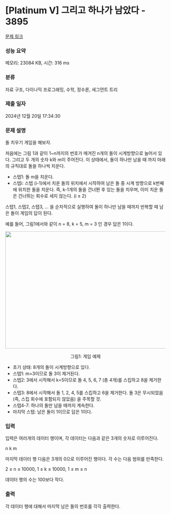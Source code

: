 # [Platinum V] 그리고 하나가 남았다 - 3895 

[문제 링크](https://www.acmicpc.net/problem/3895) 

### 성능 요약

메모리: 23084 KB, 시간: 316 ms

### 분류

자료 구조, 다이나믹 프로그래밍, 수학, 정수론, 세그먼트 트리

### 제출 일자

2024년 12월 20일 17:34:30

### 문제 설명

<p dir="ltr">돌 치우기 게임을 해보자.</p>

<p dir="ltr">처음에는 그림 1과 같이 1~n까지의 번호가 매겨진 n개의 돌이 시계방향으로 늘어서 있다. 그리고 두 개의 숫자 k와 m이 주어진다. 이 상태에서, 돌이 하나만 남을 때 까지 아래의 규칙대로 돌을 하나씩 치운다.</p>

<ul dir="ltr">
	<li>스텝1: 돌 m을 치운다.</li>
	<li>스텝i: 스텝 (i-1)에서 치운 돌의 위치에서 시작하여 남은 돌 중 시계 방향으로 k번째에 위치한 돌을 치운다. 즉, k-1개의 돌을 건너뛴 후 있는 돌을 치우며, 이미 치운 돌은 건너뛰는 회수로 세지 않는다. (i ≥ 2)</li>
</ul>

<p dir="ltr">스텝1, 스텝2, 스텝3, ... 을 순차적으로 실행하여 돌이 하나만 남을 때까지 반복할 때 남은 돌이 게임의 답이 된다.</p>

<p dir="ltr">예를 들어, 그림1에서와 같이 n = 8, k = 5, m = 3 인 경우 답은 1이다.</p>

<p style="text-align:center"><img alt="" src="https://www.acmicpc.net/upload/imagesa/figureA1.png" style="height:368px; width:795px"></p>

<p style="text-align:center">그림1: 게임 예제</p>

<ul dir="ltr">
	<li>초기 상태: 8개의 돌이 시계방향으로 있다.</li>
	<li>스텝1: m=3이므로 돌 3이 제거된다.</li>
	<li>스텝2: 3에서 시작해서 k=5이므로 돌 4, 5, 6, 7 (총 4개)를 스킵하고 8을 제거한다.</li>
	<li>스텝3: 8에서 시작해서 돌 1, 2, 4, 5를 스킵하고 6을 제거한다. 돌 3은 무시되었음 (즉, 스킵 회수에 포함되지 않았음) 을 주목할 것.</li>
	<li>스텝4-7: 하나의 돌만 남을 때까지 계속한다.</li>
	<li>마지막 스텝: 남은 돌이 1이므로 답은 1이다.</li>
</ul>

### 입력 

 <p dir="ltr">입력은 여러개의 데이터 행이며, 각 데이터는 다음과 같은 3개의 숫자로 이루어진다.</p>

<p dir="ltr">n k m</p>

<p dir="ltr">마지막 데이터 행 다음은 3개의 0으로 이루어진 행이다. 각 수는 다음 범위를 만족한다.</p>

<p dir="ltr">2 ≤ n ≤ 10000, 1 ≤ k ≤ 10000, 1 ≤ m ≤ n</p>

<p dir="ltr">데이터 행의 수는 100보다 작다.</p>

### 출력 

 <p>각 데이터 행에 대해서 마지막 남은 돌의 번호를 각각 출력한다.</p>

